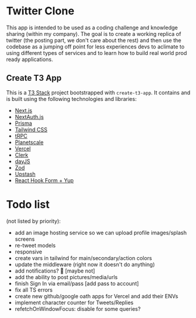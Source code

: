 # Twitter Clone

This app is intended to be used as a coding challenge and knowledge sharing (within my company). 
The goal is to create a working replica of twitter (the posting part, we don't care about the rest)
and then use the codebase as a jumping off point for less experiences devs to aclimate to using different
types of services and to learn how to build real world prod ready applications.

## Create T3 App

This is a [T3 Stack](https://create.t3.gg/) project bootstrapped with `create-t3-app`.
It contains and is built using the following technologies and libraries:

- [Next.js](https://nextjs.org)
- [NextAuth.js](https://next-auth.js.org)
- [Prisma](https://prisma.io)
- [Tailwind CSS](https://tailwindcss.com)
- [tRPC](https://trpc.io)
- [Planetscale](https://planetscale.com/)
- [Vercel](https://vercel.com/)
- [Clerk](https://clerk.com/)
- [dayJS](https://day.js.org/)
- [Zod](https://zod.dev/)
- [Upstash](https://upstash.com/)
- [React Hook Form + Yup]()

# Todo list 
(not listed by priority):

- add an image hosting service so we can upload profile images/splash screens
- re-tweet models
- responsive
- create vars in tailwind for main/secondary/action colors
- update the middleware (right now it doesn't do anything)
- add notifications? 🤔 [maybe not]
- add the ability to post pictures/media/urls
- finish Sign In via email/pass [add pass to account]
- fix all TS errors 
- create new github/google oath apps for Vercel and add their ENVs
- implement character counter for Tweets/Replies
- refetchOnWindowFocus: disable for some queries?